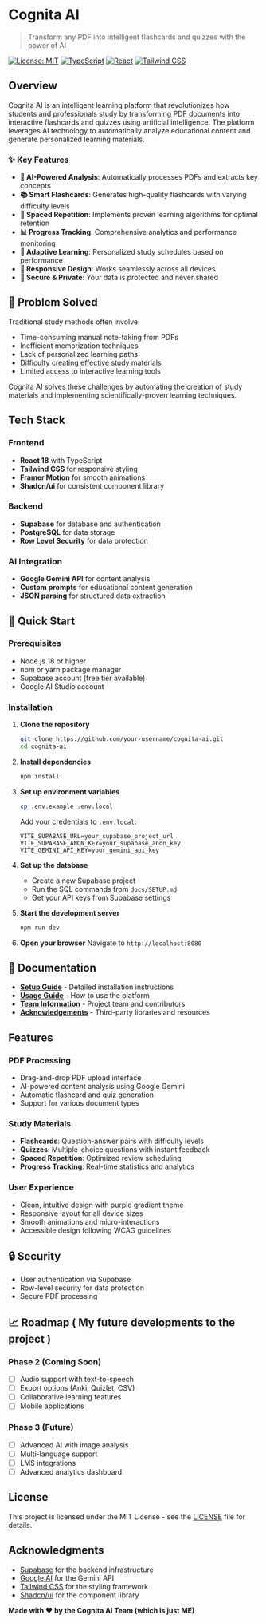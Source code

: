 # Cognita AI

> Transform any PDF into intelligent flashcards and quizzes with the power of AI

[![License: MIT](https://img.shields.io/badge/License-MIT-yellow.svg)](https://opensource.org/licenses/MIT)
[![TypeScript](https://img.shields.io/badge/TypeScript-007ACC?logo=typescript&logoColor=white)](https://www.typescriptlang.org/)
[![React](https://img.shields.io/badge/React-20232A?logo=react&logoColor=61DAFB)](https://reactjs.org/)
[![Tailwind CSS](https://img.shields.io/badge/Tailwind_CSS-38B2AC?logo=tailwind-css&logoColor=white)](https://tailwindcss.com/)

## Overview

Cognita AI is an intelligent learning platform that revolutionizes how students and professionals study by transforming PDF documents into interactive flashcards and quizzes using artificial intelligence. The platform leverages AI technology to automatically analyze educational content and generate personalized learning materials.

### ✨ Key Features

- **🤖 AI-Powered Analysis**: Automatically processes PDFs and extracts key concepts
- **📚 Smart Flashcards**: Generates high-quality flashcards with varying difficulty levels
- **🧠 Spaced Repetition**: Implements proven learning algorithms for optimal retention
- **📊 Progress Tracking**: Comprehensive analytics and performance monitoring
- **🎯 Adaptive Learning**: Personalized study schedules based on performance
- **📱 Responsive Design**: Works seamlessly across all devices
- **🔐 Secure & Private**: Your data is protected and never shared

## 🎯 Problem Solved

Traditional study methods often involve:
- Time-consuming manual note-taking from PDFs
- Inefficient memorization techniques
- Lack of personalized learning paths
- Difficulty creating effective study materials
- Limited access to interactive learning tools

Cognita AI solves these challenges by automating the creation of study materials and implementing scientifically-proven learning techniques.

## Tech Stack

### Frontend
- **React 18** with TypeScript 
- **Tailwind CSS** for responsive styling
- **Framer Motion** for smooth animations
- **Shadcn/ui** for consistent component library

### Backend
- **Supabase** for database and authentication
- **PostgreSQL** for data storage
- **Row Level Security** for data protection

### AI Integration
- **Google Gemini API** for content analysis
- **Custom prompts** for educational content generation
- **JSON parsing** for structured data extraction

## 🚀 Quick Start

### Prerequisites
- Node.js 18 or higher
- npm or yarn package manager
- Supabase account (free tier available)
- Google AI Studio account

### Installation

1. **Clone the repository**
   ```bash
   git clone https://github.com/your-username/cognita-ai.git
   cd cognita-ai
   ```

2. **Install dependencies**
   ```bash
   npm install
   ```

3. **Set up environment variables**
   ```bash
   cp .env.example .env.local
   ```
   
   Add your credentials to `.env.local`:
   ```env
   VITE_SUPABASE_URL=your_supabase_project_url
   VITE_SUPABASE_ANON_KEY=your_supabase_anon_key
   VITE_GEMINI_API_KEY=your_gemini_api_key
   ```

4. **Set up the database**
   - Create a new Supabase project
   - Run the SQL commands from `docs/SETUP.md`
   - Get your API keys from Supabase settings

5. **Start the development server**
   ```bash
   npm run dev
   ```

6. **Open your browser**
   Navigate to `http://localhost:8080`

## 📖 Documentation

- **[Setup Guide](docs/SETUP.md)** - Detailed installation instructions
- **[Usage Guide](docs/USAGE.md)** - How to use the platform
- **[Team Information](docs/TEAM.md)** - Project team and contributors
- **[Acknowledgements](docs/ACKNOWLEDGEMENTS.md)** - Third-party libraries and resources

## Features

### PDF Processing
- Drag-and-drop PDF upload interface
- AI-powered content analysis using Google Gemini
- Automatic flashcard and quiz generation
- Support for various document types

### Study Materials
- **Flashcards**: Question-answer pairs with difficulty levels
- **Quizzes**: Multiple-choice questions with instant feedback
- **Spaced Repetition**: Optimized review scheduling
- **Progress Tracking**: Real-time statistics and analytics

### User Experience
- Clean, intuitive design with purple gradient theme
- Responsive layout for all device sizes
- Smooth animations and micro-interactions
- Accessible design following WCAG guidelines

## 🔒 Security

- User authentication via Supabase
- Row-level security for data protection
- Secure PDF processing

## 📈 Roadmap ( My future developments to the project )

### Phase 2 (Coming Soon)
- [ ] Audio support with text-to-speech
- [ ] Export options (Anki, Quizlet, CSV)
- [ ] Collaborative learning features
- [ ] Mobile applications

### Phase 3 (Future)
- [ ] Advanced AI with image analysis
- [ ] Multi-language support
- [ ] LMS integrations
- [ ] Advanced analytics dashboard

## License

This project is licensed under the MIT License - see the [LICENSE](LICENSE) file for details.

## Acknowledgments

- [Supabase](https://supabase.com/) for the backend infrastructure
- [Google AI](https://ai.google.dev/) for the Gemini API
- [Tailwind CSS](https://tailwindcss.com/) for the styling framework
- [Shadcn/ui](https://ui.shadcn.com/) for the component library


**Made with ❤️ by the Cognita AI Team (which is just ME)**
